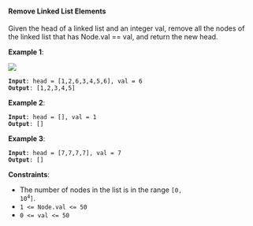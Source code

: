 #### Remove Linked List Elements
Given the head of a linked list and an integer val, remove all the nodes of the linked list that has Node.val == val, and return the new head.

**Example 1**:

![](example_1.jpg)
<pre><code><b>Input</b>: head = [1,2,6,3,4,5,6], val = 6
<b>Output</b>: [1,2,3,4,5]
</code></pre>

**Example 2**:
<pre><code><b>Input</b>: head = [], val = 1
<b>Output</b>: []
</code></pre>

**Example 3**:
<pre><code><b>Input</b>: head = [7,7,7,7], val = 7
<b>Output</b>: []
</code></pre>

**Constraints**:
* The number of nodes in the list is in the range  <code>[0, 10<sup>4</sup>]</code>.
* `1 <= Node.val <= 50`
* `0 <= val <= 50`
